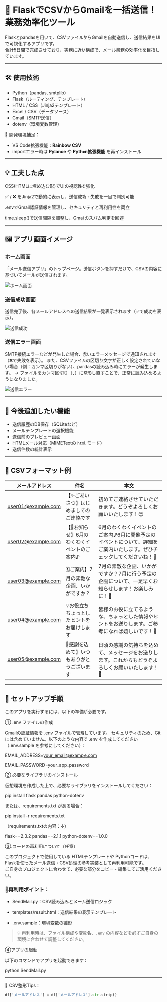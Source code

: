 # 📧 FlaskでCSVからGmailを一括送信！業務効率化ツール

Flaskとpandasを用いて、CSVファイルからGmailを自動送信し、送信結果をUIで可視化するアプリです。  
合計5日間で完成させており、実務に近い構成で、メール業務の効率化を目指しています。

---

## 🛠 使用技術

- Python（pandas, smtplib）
- Flask（ルーティング、テンプレート）
- HTML / CSS（Jinja2テンプレート）
- Excel / CSV（データソース）
- Gmail（SMTP送信）
- dotenv（環境変数管理）

🧩 開発環境補足：
- VS Code拡張機能：**Rainbow CSV**
- importエラー時は **Pylance** や **Python拡張機能** を再インストール

---

## 💡 工夫した点
CSS(HTMLに埋め込む形)でUIの視認性を強化

✅ / ❌ をJinja2で動的に表示し、送信成功・失敗を一目で判別可能

.envでGmail認証情報を管理し、セキュリティと再利用性を両立

time.sleep()で送信間隔を調整し、Gmailのスパム判定を回避

---

## 🖼️ アプリ画面イメージ

### ホーム画面
「メール送信アプリ」のトップページ。送信ボタンを押すだけで、CSVの内容に基づいてメールが送信されます。

![ホーム画面](Images/home.png)

### 送信成功画面
送信完了後、各メールアドレスへの送信結果が一覧表示されます（✅で成功を表示）。

![送信成功](Images/success.png)

### 送信エラー画面
SMTP接続エラーなどが発生した場合、赤いエラーメッセージで通知されます（❌で失敗を表示）。 
また、CSVファイルの区切り文字が正しく設定されていない場合（例：カンマ区切りがない）、pandasの読み込み時にエラーが発生します。
→ ファイルをカンマ区切り（`,`）に整形し直すことで、正常に読み込めるようになりました。

![送信エラー](Images/error.png)

---

## 🔧 今後追加したい機能

- 送信履歴のDB保存（SQLiteなど）
- メールテンプレートの選択機能
- 送信前のプレビュー画面
- HTMLメール対応（MIMETextの `html` モード）
- 送信件数の統計表示

---

## 📂 CSVフォーマット例

| メールアドレス             | 件名     | 本文                     |
|---------------------------|----------|--------------------------|
| user01@example.com        | 【✨ごあいさつ】はじめましてのご連絡です   | 初めてご連絡させていただきます。どうぞよろしくお願いいたします！😊 |
| user02@example.com        | 【📢お知らせ】6月のわくわくイベントのご案内♪   | 6月のわくわくイベントのご案内♪6月に開催予定のイベントについて、詳細をご案内いたします。ぜひチェックしてくださいね！🌟 |
| user03@example.com        | 🗓️ご案内】7月の素敵な企画、いかがですか？   | 7月の素敵な企画、いかがですか？7月に行う予定の企画について、一足早くお知らせします！お楽しみに！🌻 |
| user04@example.com        | 💡お役立ち ちょっとしたヒントをお届けします   | 皆様のお役に立てるような、ちょっとした情報やヒントをお送りします。ご参考になれば嬉しいです！🌸 |
| user05@example.com        | 🌟感謝を込めて】いつもありがとうございます   | 日頃の感謝の気持ちを込めて、メッセージをお送りします。これからもどうぞよろしくお願いいたします！🙏 |

---

## 🧪 セットアップ手順

このアプリを実行するには、以下の準備が必要です。

① .env ファイルの作成

Gmailの認証情報を .env ファイルで管理しています。 セキュリティのため、Gitには含めていません。以下のような内容で .env を作成してください（.env.sample を参考にしてください）：

EMAIL_ADDRESS=your_email@example.com

EMAIL_PASSWORD=your_app_password

② 必要なライブラリのインストール

仮想環境を作成した上で、必要なライブラリをインストールしてください：

pip install flask pandas python-dotenv

または、requirements.txt がある場合：

pip install -r requirements.txt

（requirements.txtの内容：↓）

flask==2.3.2
pandas==2.1.1
python-dotenv==1.0.0

③.コードの再利用について（任意）

このプロジェクトで使用している HTMLテンプレートや Pythonコードは、  
Flaskを使ったメール送信・CSV処理の参考実装として再利用可能です。  
ご自身のプロジェクトに合わせて、必要な部分をコピー・編集してご活用ください。

### 🌟再利用ポイント：

- SendMail.py：CSV読み込みとメール送信ロジック

- templates/result.html：送信結果の表示テンプレート

- .env.sample：環境変数の雛形

> 💡 再利用時は、ファイル構成や変数名、`.env` の内容などを必ずご自身の環境に合わせて調整してください。

④アプリの起動

以下のコマンドでアプリを起動できます：

python SendMail.py

---

📌 CSV整形Tips：
```python
df['メールアドレス'] = df['メールアドレス'].str.strip()
